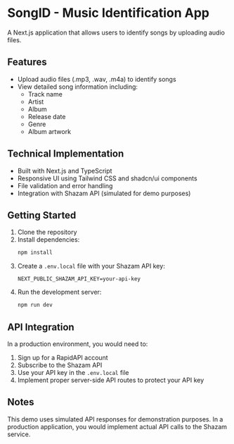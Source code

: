 # SongID - Music Identification App

A Next.js application that allows users to identify songs by uploading audio files.

## Features

- Upload audio files (.mp3, .wav, .m4a) to identify songs
- View detailed song information including:
  - Track name
  - Artist
  - Album
  - Release date
  - Genre
  - Album artwork

## Technical Implementation

- Built with Next.js and TypeScript
- Responsive UI using Tailwind CSS and shadcn/ui components
- File validation and error handling
- Integration with Shazam API (simulated for demo purposes)

## Getting Started

1. Clone the repository
2. Install dependencies:
   ```bash
   npm install
   ```
3. Create a `.env.local` file with your Shazam API key:
   ```
   NEXT_PUBLIC_SHAZAM_API_KEY=your-api-key
   ```
4. Run the development server:
   ```bash
   npm run dev
   ```

## API Integration

In a production environment, you would need to:

1. Sign up for a RapidAPI account
2. Subscribe to the Shazam API
3. Use your API key in the `.env.local` file
4. Implement proper server-side API routes to protect your API key

## Notes

This demo uses simulated API responses for demonstration purposes. In a production application, you would implement actual API calls to the Shazam service.